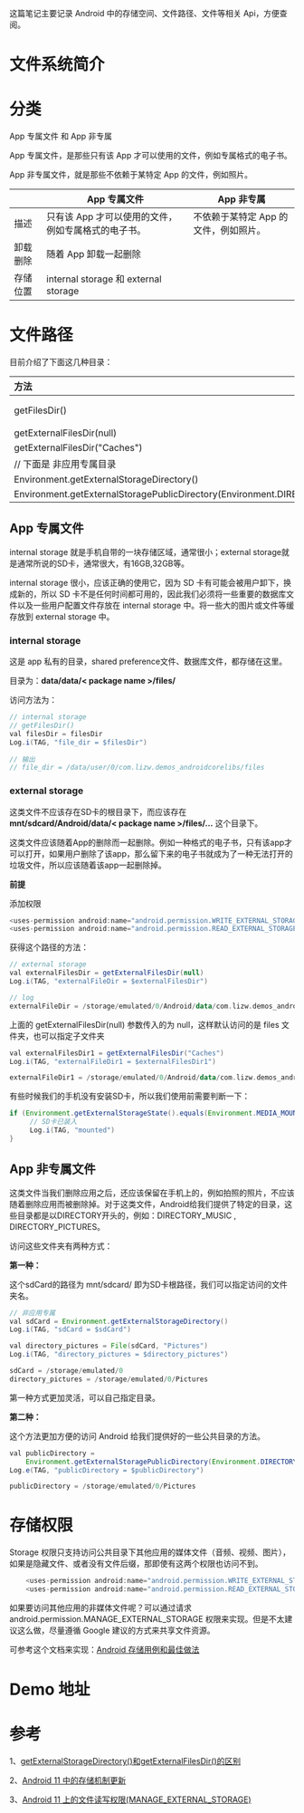 这篇笔记主要记录 Android 中的存储空间、文件路径、文件等相关 Api，方便查阅。

# 文件系统简介



# 分类

App 专属文件 和 App 非专属

App 专属文件，是那些只有该 App 才可以使用的文件，例如专属格式的电子书。

App 非专属文件，就是那些不依赖于某特定 App 的文件，例如照片。

|          | App 专属文件                                        | App 非专属                            |
| -------- | --------------------------------------------------- | ------------------------------------- |
| 描述     | 只有该 App 才可以使用的文件，例如专属格式的电子书。 | 不依赖于某特定 App 的文件，例如照片。 |
| 卸载删除 | 随着 App 卸载一起删除                               |                                       |
| 存储位置 | internal storage 和 external storage                |                                       |





# 文件路径

目前介绍了下面这几种目录：

| 方法                                                         | 目录                                                         |
| :----------------------------------------------------------- | ------------------------------------------------------------ |
| getFilesDir()                                                | data/data/< package name >/files/，比如：/data/user/0/com.lizw.demos_androidcorelibs/files |
| getExternalFilesDir(null)                                    | /storage/emulated/0/Android/data/com.lizw.demos_androidcorelibs/files |
| getExternalFilesDir("Caches")                                | /storage/emulated/0/Android/data/com.lizw.demos_androidcorelibs/files/Caches |
| // 下面是 非应用专属目录                                     |                                                              |
| Environment.getExternalStorageDirectory()                    | /storage/emulated/0                                          |
| Environment.getExternalStoragePublicDirectory(Environment.DIRECTORY_PICTURES) | /storage/emulated/0/Pictures                                 |



## App 专属文件

internal storage 就是手机自带的一块存储区域，通常很小；external storage就是通常所说的SD卡，通常很大，有16GB,32GB等。

internal storage 很小，应该正确的使用它，因为 SD 卡有可能会被用户卸下，换成新的，所以 SD 卡不是任何时间都可用的，因此我们必须将一些重要的数据库文件以及一些用户配置文件存放在 internal storage 中。将一些大的图片或文件等缓存放到 external storage 中。

### internal storage

这是 app 私有的目录，shared preference文件、数据库文件，都存储在这里。

目录为：**data/data/< package name >/files/**

访问方法为：

```java
// internal storage
// getFilesDir()
val filesDir = filesDir
Log.i(TAG, "file_dir = $filesDir")
    
// 输出
// file_dir = /data/user/0/com.lizw.demos_androidcorelibs/files
```



### external storage

这类文件不应该存在SD卡的根目录下，而应该存在 **mnt/sdcard/Android/data/< package name >/files/…** 这个目录下。

这类文件应该随着App的删除而一起删除。例如一种格式的电子书，只有该app才可以打开，如果用户删除了该app，那么留下来的电子书就成为了一种无法打开的垃圾文件，所以应该随着该app一起删除掉。

**前提**

添加权限

```kotlin
<uses-permission android:name="android.permission.WRITE_EXTERNAL_STORAGE"/>
<uses-permission android:name="android.permission.READ_EXTERNAL_STORAGE"/>
```

获得这个路径的方法：

```java
// external storage
val externalFilesDir = getExternalFilesDir(null)
Log.i(TAG, "externalFileDir = $externalFilesDir")
```

```kotlin
// log
externalFileDir = /storage/emulated/0/Android/data/com.lizw.demos_androidcorelibs/files
```

上面的 getExternalFilesDir(null) 参数传入的为 null，这样默认访问的是 files 文件夹，也可以指定子文件夹

```java
val externalFilesDir1 = getExternalFilesDir("Caches")
Log.i(TAG, "externalFileDir1 = $externalFilesDir1")
```

```kotlin
externalFileDir1 = /storage/emulated/0/Android/data/com.lizw.demos_androidcorelibs/files/Caches
```

有些时候我们的手机没有安装SD卡，所以我们使用前需要判断一下：

```java
if (Environment.getExternalStorageState().equals(Environment.MEDIA_MOUNTED)) {
     // SD卡已装入
     Log.i(TAG, "mounted")
}
```



## App 非专属文件

这类文件当我们删除应用之后，还应该保留在手机上的，例如拍照的照片，不应该随着删除应用而被删除掉。对于这类文件，Android给我们提供了特定的目录，这些目录都是以DIRECTORY开头的，例如：DIRECTORY_MUSIC , DIRECTORY_PICTURES。

访问这些文件夹有两种方式：

**第一种：**

这个sdCard的路径为 mnt/sdcard/ 即为SD卡根路径，我们可以指定访问的文件夹名。

```java
// 非应用专属
val sdCard = Environment.getExternalStorageDirectory()
Log.i(TAG, "sdCard = $sdCard")

val directory_pictures = File(sdCard, "Pictures")
Log.i(TAG, "directory_pictures = $directory_pictures")
```

```kotlin
sdCard = /storage/emulated/0
directory_pictures = /storage/emulated/0/Pictures
```

第一种方式更加灵活，可以自己指定目录。

**第二种：**

这个方法更加方便的访问 Android 给我们提供好的一些公共目录的方法。

```java
val publicDirectory =
	Environment.getExternalStoragePublicDirectory(Environment.DIRECTORY_PICTURES)
Log.e(TAG, "publicDirectory = $publicDirectory")
```

```kotlin
publicDirectory = /storage/emulated/0/Pictures
```

# 存储权限

Storage 权限只支持访问公共目录下其他应用的媒体文件（音频、视频、图片），如果是隐藏文件、或者没有文件后缀，那即使有这两个权限也访问不到。

```kotlin
    <uses-permission android:name="android.permission.WRITE_EXTERNAL_STORAGE" />
    <uses-permission android:name="android.permission.READ_EXTERNAL_STORAGE" />
```

如果要访问其他应用的非媒体文件呢？可以通过请求 android.permission.MANAGE_EXTERNAL_STORAGE 权限来实现。但是不太建议这么做，尽量遵循 Google 建议的方式来共享文件资源。

可参考这个文档来实现：[Android 存储用例和最佳做法](https://developer.android.google.cn/training/data-storage/use-cases?hl=zh-cn#share-media-all)

# Demo 地址





# 参考

1、[getExternalStorageDirectory()和getExternalFilesDir()的区别](https://blog.csdn.net/suyimin2010/article/details/94969533)

2、[Android 11 中的存储机制更新](https://zhuanlan.zhihu.com/p/114101442?utm_id=0)

3、[Android 11 上的文件读写权限(MANAGE_EXTERNAL_STORAGE)](https://blog.csdn.net/ansondroider/article/details/126655513)